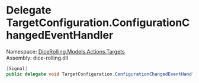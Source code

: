 # <a id="DiceRolling_Models_Actions_Targets_TargetConfiguration_ConfigurationChangedEventHandler"></a> Delegate TargetConfiguration.ConfigurationChangedEventHandler

Namespace: [DiceRolling.Models.Actions.Targets](DiceRolling.Models.Actions.Targets.md)  
Assembly: dice\-rolling.dll  

```csharp
[Signal]
public delegate void TargetConfiguration.ConfigurationChangedEventHandler()
```

